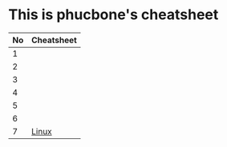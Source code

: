 # This is phucbone's cheatsheet

No|Cheatsheet
---|---
1|
2|
3|
4|
5|
6|
7|[Linux](https://github.com/phucbone/Cheatsheets/blob/main/libs/LinuxCheatSheet.md)

